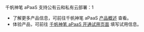 千帆神笔 aPaaS 支持公有云和私有云部署：1
- 了解更多产品信息，可前往千帆神笔 aPaaS [产品概述](https://cloud.tencent.com/document/product/1365/51309) 查看。
- 体验产品，可前往 [千帆神笔 aPaaS 开通试用页面](https://cloud.tencent.com/login?&s_url=https://apaas.cloud.tencent.com/sign/cloud) 填写试用信息。
